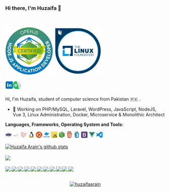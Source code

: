 ### Hi there, I'm Huzaifa 👋

<br/>
<br/>
<code><img height="150" src="assets/jsnad-openjs-node-js-application-developer.png"></code>
<code><img height="150" src="assets/lfw211-node-js-application-development.png"></code>
<br/>
<br/>
<a href="https://linkedin.com/in/huzaifaarain">
  <img align="left" alt="Huzaifa Arain | LinkedIn" width="25px" src="https://raw.githubusercontent.com/huzaifaarain/huzaifaarain/master/assets/linkedin.png" />
</a>
<a href="https://www.hackerrank.com/huzaifaarain">
  <img align="left" alt="Huzaifa Arain | Hacker Rank" width="25px" src="https://raw.githubusercontent.com/huzaifaarain/huzaifaarain/master/assets/hackerrank.png" />
</a>

<br />
<br />

Hi, I'm Huzaifa, student of computer science from Pakistan 🇵🇰 .

- 🔭 Working on PHP/MySQL, Laravel, WordPress, JavaScript, NodeJS, Vue 3, Linux Administration, Docker, Microservice & Monolithic Architect

**Languages, Frameworks, Operating System and Tools:**  

<code><img height="20" src="https://raw.githubusercontent.com/github/explore/80688e429a7d4ef2fca1e82350fe8e3517d3494d/topics/php/php.png"></code>
<code><img height="20" src="https://raw.githubusercontent.com/github/explore/80688e429a7d4ef2fca1e82350fe8e3517d3494d/topics/mysql/mysql.png"></code>
<code><img height="20" src="https://raw.githubusercontent.com/github/explore/80688e429a7d4ef2fca1e82350fe8e3517d3494d/topics/laravel/laravel.png"></code>
<code><img height="20" src="https://raw.githubusercontent.com/github/explore/5c058a388828bb5fde0bcafd4bc867b5bb3f26f3/topics/linux/linux.png"></code>
<code><img height="20" src="https://raw.githubusercontent.com/github/explore/80688e429a7d4ef2fca1e82350fe8e3517d3494d/topics/ubuntu/ubuntu.png"></code>
<code><img height="20" src="https://raw.githubusercontent.com/github/explore/80688e429a7d4ef2fca1e82350fe8e3517d3494d/topics/docker/docker.png"></code>
<code><img height="20" src="https://raw.githubusercontent.com/github/explore/80688e429a7d4ef2fca1e82350fe8e3517d3494d/topics/javascript/javascript.png"></code>
<code><img height="20" src="https://raw.githubusercontent.com/github/explore/80688e429a7d4ef2fca1e82350fe8e3517d3494d/topics/nodejs/nodejs.png"></code>
<code><img height="20" src="https://raw.githubusercontent.com/github/explore/80688e429a7d4ef2fca1e82350fe8e3517d3494d/topics/html/html.png"></code>
<code><img height="20" src="https://raw.githubusercontent.com/github/explore/80688e429a7d4ef2fca1e82350fe8e3517d3494d/topics/css/css.png"></code>
<code><img height="20" src="https://raw.githubusercontent.com/github/explore/80688e429a7d4ef2fca1e82350fe8e3517d3494d/topics/bootstrap/bootstrap.png"></code>
<code><img height="20" src="https://raw.githubusercontent.com/github/explore/80688e429a7d4ef2fca1e82350fe8e3517d3494d/topics/vue/vue.png"></code>
<code><img height="20" src="https://raw.githubusercontent.com/github/explore/80688e429a7d4ef2fca1e82350fe8e3517d3494d/topics/visual-studio-code/visual-studio-code.png"></code>

<a href="https://github.com/huzaifaarain/github-readme-stats">
  <img align="center" src="https://github-readme-stats.vercel.app/api?username=huzaifaarain&show_icons=true&include_all_commits=true&theme=material-palenight&count_private=true" alt="Huzaifa Arain's github stats" />
</a>

<br />
<br />

<a href="https://github.com/huzaifaarain/github-readme-stats">
  <img align="center" src="https://github-readme-stats.vercel.app/api/top-langs/?username=huzaifaarain&layout=compact&theme=material-palenight" />
</a>

<br />
<br />

<a href="https://github.com/huzaifaarain/huzaifaarain.github.io">
  <img align="center" src="https://github-readme-stats.vercel.app/api/pin/?username=laravel&repo=framework&theme=material-palenight" />
</a>
<a href="https://github.com/huzaifaarain/huzaifaarain.github.io">
  <img align="center" src="https://github-readme-stats.vercel.app/api/pin/?username=laravel&repo=laravel&theme=material-palenight" />
</a>
<a href="https://github.com/huzaifaarain/huzaifaarain.github.io">
  <img align="center" src="https://github-readme-stats.vercel.app/api/pin/?username=laravel&repo=ui&theme=material-palenight" />
</a>
<a href="https://github.com/huzaifaarain/huzaifaarain.github.io">
  <img align="center" src="https://github-readme-stats.vercel.app/api/pin/?username=laravel&repo=sanctum&theme=material-palenight" />
</a>
<a href="https://github.com/huzaifaarain/huzaifaarain.github.io">
  <img align="center" src="https://github-readme-stats.vercel.app/api/pin/?username=laravel&repo=passport&theme=material-palenight" />
</a>
<a href="https://github.com/huzaifaarain/huzaifaarain.github.io">
  <img align="center" src="https://github-readme-stats.vercel.app/api/pin/?username=laravel&repo=breeze&theme=material-palenight" />
</a>
<a href="https://github.com/huzaifaarain/huzaifaarain.github.io">
  <img align="center" src="https://github-readme-stats.vercel.app/api/pin/?username=laravel&repo=telescope&theme=material-palenight" />
</a>
<a href="https://github.com/huzaifaarain/huzaifaarain.github.io">
  <img align="center" src="https://github-readme-stats.vercel.app/api/pin/?username=laravel&repo=cashier-stripe&theme=material-palenight" />
</a>
<a href="https://github.com/huzaifaarain/huzaifaarain.github.io">
  <img align="center" src="https://github-readme-stats.vercel.app/api/pin/?username=laravel&repo=socialite&theme=material-palenight" />
</a>
<a href="https://github.com/huzaifaarain/huzaifaarain.github.io">
  <img align="center" src="https://github-readme-stats.vercel.app/api/pin/?username=yajra&repo=laravel-datatables&theme=material-palenight" />
</a>
<a href="https://github.com/huzaifaarain/huzaifaarain.github.io">
  <img align="center" src="https://github-readme-stats.vercel.app/api/pin/?username=barryvdh&repo=laravel-debugbar&theme=material-palenight" />
</a>

<br />
<br />

<p align="center">
<a href="https://github.com/codeqasim/">
<img width="170px" height="24" src="https://profile-counter.glitch.me/huzaifaarain/count.svg" alt="huzaifaarain" />
</a> </p>
<br>
